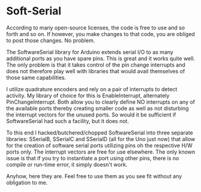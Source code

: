 # Soft-Serial

According to many open-source licenses, the code is free to use and so forth and so on. If however, you make changes to that code, you are obliged to post those changes. No problem.

The SoftwareSerial library for Arduino extends serial I/O to as many additional ports as you have spare pins. This is great and it works quite well. The only problem is that it takes control of the pin change interrupts and does not therefore play well with libraries that would avail themselves of those same capabilities.

I utilize quadrature encoders and rely on a pair of interrupts to detect activity. My library of choice for this is EnableInterrupt, alternately PinChangeInterrupt. Both allow you to clearly define NO interrupts on any of the available ports thereby creating smaller code as well as not disturbing the interrupt vectors for the unused ports. So would it be sufficient if SoftwareSerial had such a facility, but it does not.

To this end I hacked/butchered/chopped SoftwareSerial into three separate libraries: SSerialB, SSerialC and SSerialD (all for the Uno just now) that allow for the creation of software serial ports utilizing pins oh the respective H/W ports only. The interrupt vectors are free for use elsewhere. The only known issue is that if you try to instantiate a port using other pins, there is no compile or run-time error, it simply doesn't work.

Anyhow, here they are. Feel free to use them as you see fit without any obligation to me.
